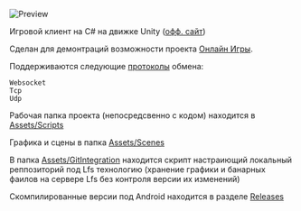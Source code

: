![Preview](preview.png)

Игровой клиент на C# на движке Unity ([офф. сайт](https://unity.com/ru))    

Сделан для демонтраций возможности проекта [Онлайн Игры](https://github.com/webrobot1?tab=repositories&q=%D0%9E%D0%BD%D0%BB%D0%B0%D0%B9%D0%BD&type=&language=&sort=). 

Поддерживаются следующие [протоколы](Assets/Scripts/Protocol) обмена:

	Websocket
	Tcp
	Udp
	
Рабочая папка проекта (непосредсвенно с кодом)  находится в [Assets/Scripts](Assets/Scripts)    

Графика и сцены в папка [Assets/Scenes](Assets/Scenes)

В папка [Assets/GitIntegration](Assets/GitIntegration) находится скрипт настраиющий локальный реппозиторий под Lfs технологию (хранение графики и банарных фаилов на сервере Lfs без контроля версии их изменений)

Скомпилированные версии под Android находится в разделе [Releases](https://github.com/webrobot1/unity/releases)
